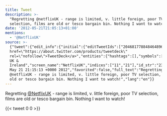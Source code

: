 ```yaml
---
title: Tweet
description: >-
  "Regretting @netflixUK - range is limited, v. little foreign, poor TV
  selection, films are old or tesco bargain bin. Nothing I want to watch!"
date: '2012-05-21T21:05:13+01:00'
mentions:
  - '@NetflixUK'
source: >-
  {"tweet":{"edit_info":{"initial":{"editTweetIds":["204681778848464896"],"editableUntil":"2012-05-21T22:15:13.538Z","editsRemaining":"5","isEditEligible":true}},"retweeted":false,"source":"<a
  href=\"https://about.twitter.com/products/tweetdeck\"
  rel=\"nofollow\">TweetDeck</a>","entities":{"hashtags":[],"symbols":[],"user_mentions":[{"name":"Netflix
  UK &
  Ireland","screen_name":"NetflixUK","indices":["11","21"],"id_str":"231183280","id":"231183280"}],"urls":[]},"display_text_range":["0","140"],"favorite_count":"0","id_str":"204681778848464896","truncated":false,"retweet_count":"0","id":"204681778848464896","created_at":"Mon
  May 21 21:15:13 +0000 2012","favorited":false,"full_text":"Regretting
  @netflixUK - range is limited, v. little foreign, poor TV selection, films are
  old or tesco bargain bin. Nothing I want to watch!","lang":"en"}}
---
```

Regretting [@NetflixUK](https://twitter.com/@NetflixUK) - range is limited, v. little foreign, poor TV selection, films are old or tesco bargain bin. Nothing I want to watch!
    
{{< tweet 0 0 >}}
    

